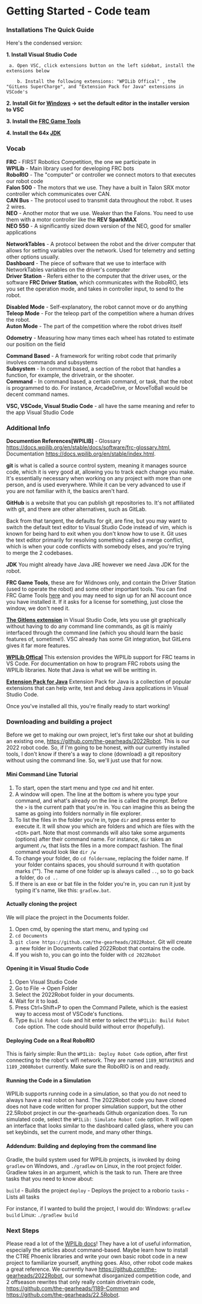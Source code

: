 # Getting Started - Code team
### Installations The Quick Guide
 
Here's the condensed version: 

**1. Install Visual Studio Code**

     a. Open VSC, click extensions button on the left sidebat, install the extensions below
     
        b. Install the following extensions: "WPILib Offical" , the "GitLens SuperCharge", and "Extension Pack for Java" extensions in VSCode's
	
**2. Install Git for [Windows](https://git-scm.com/download/win) -> set the default editor in the installer version to VSC**

**3. Install the [FRC Game Tools](https://www.ni.com/en-us/support/downloads/drivers/download.frc-game-tools.html)**

**4. Install the 64x [JDK](https://www.oracle.com/java/technologies/downloads/#jdk19-windows)**

### Vocab
**FRC** - FIRST Robotics Competition, the one we participate in  
**WPILib** - Main library used for developing FRC bots  
**RoboRIO** - The "computer" or controller we connect motors to that executes our robot code  
**Falon 500** - The motors that we use. They have a built in Talon SRX motor controller which communicates over CAN.   
**CAN Bus** - The protocol used to transmit data throughout the robot. It uses 2 wires.  
**NEO** - Another motor that we use. Weaker than the Falons. You need to use them with a motor controller like the **REV SparkMAX**  
**NEO 550** - A significantly sized down version of the NEO, good for smaller applications  

**NetworkTables** - A protocol between the robot and the driver computer that allows for setting variables over the network. Used for telemetry and setting other options usually.  
**Dashboard** - The piece of software that we use to interface with NetworkTables variables on the driver's computer  
**Driver Station** - Refers either to the computer that the driver uses, or the software **FRC Driver Station**, which communicates with the RoboRIO, lets you set the operation mode, and takes in controller input, to send to the robot.  

**Disabled Mode** - Self-explanatory, the robot cannot move or do anything  
**Teleop Mode** - For the teleop part of the competition where a human drives the robot.  
**Auton Mode** - The part of the competition where the robot drives itself  

**Odometry** - Measuring how many times each wheel has rotated to estimate our position on the field  

**Command Based** - A framework for writing robot code that primarily involves commands and subsystems  
**Subsystem** - In command based, a section of the robot that handles a function, for example, the drivetrain, or the shooter.   
**Command** - In command based, a certain command, or task, that the robot is programmed to do. For instance, ArcadeDrive, or MoveToBall would be decent command names.  

**VSC, VSCode, Visual Studio Code** - all have the same meaning and refer to the app Visual Studio Code

 ### Additional Info
 
 **Documention References[WPILIB]** - Glossary https://docs.wpilib.org/en/stable/docs/software/frc-glossary.html, Documentation https://docs.wpilib.org/en/stable/index.html. 
 
**git** is what is called a source control system, meaning it manages source code, which it is very good at, allowing you to track each change you make. It's essentially necessary when working on any project with more than one person, and is used everywhere. While it can be very advanced to use if you are not familiar with it, the basics aren't hard.

**GitHub** is a website that you can publish git repositories to. It's not affiliated with git, and there are other alternatives, such as GitLab. 

Back from that tangent, the defaults for git, are fine, but you may want to switch the default text editor to Visual Studio Code instead of vim, which is known for being hard to exit when you don't know how to use it. Git uses the text editor primarily for resolving something called a merge conflict, which is when your code conflicts with somebody elses, and you're trying to merge the 2 codebases. 

**JDK** You might already have Java JRE however we need Java JDK for the robot.

**FRC Game Tools**, these are for Widnows only, and contain the Driver Station (used to operate the robot) and some other important tools. You can find FRC Game Tools [here](https://www.ni.com/en-us/support/downloads/drivers/download.frc-game-tools.html) and you may need to sign up for an NI account once you have installed it. If it asks for a license for something, just close the window, we don't need it. 

**[The Gitlens extension](https://marketplace.visualstudio.com/items?itemName=eamodio.gitlens)** in Visual Studio Code, lets you use git graphically without having to do any command line commands, as git is mainly interfaced through the command line (which you should learn the basic features of, sometime!). VSC already has some Git integration, but GitLens gives it far more features. 

**[WPILib Offical](https://marketplace.visualstudio.com/items?itemName=wpilibsuite.vscode-wpilib)** This extension provides the WPILib support for FRC teams in VS Code. For documentation on how to program FRC robots using the WPILib libraries. Note that Java is what we will be writting in.

**[Extension Pack for Java](https://marketplace.visualstudio.com/items?itemName=vscjava.vscode-java-pack)** Extension Pack for Java is a collection of popular extensions that can help write, test and debug Java applications in Visual Studio Code.

Once you've installed all this, you're finally ready to start working!

### Downloading and building a project

Before we get to making our own project, let's first take our shot at building an existing one, https://github.com/the-gearheads/2022Robot. This is our 2022 robot code. So, if I'm going to be honest, with our currently installed tools, I don't know if there's a way to clone (download) a git repository without using the command line. So, we'll just use that for now. 

#### Mini Command Line Tutorial
1. To start, open the start menu and type `cmd` and hit enter.
2. A window will open. The line at the bottom is where you type your command, and what's already on the line is called the prompt. Before the `>` is the current path that you're in. You can imagine this as being the same as going into folders normally in file explorer. 
3. To list the files in the folder you're in, type `dir` and press enter to execute it. It will show you which are folders and which are files with the `<DIR>` part. Note that most commands will also take some arguments (options) after their command name. For instance, `dir` takes an argument `/w`, that lists the files in a more compact fashion. The final command would look like `dir /w`
4. To change your folder, do `cd foldername`, replacing the folder name. If your folder contains spaces, you should surround it with quotation marks (""). The name of one folder up is always called `..`, so to go back a folder, do `cd ..`
5. If there is an exe or bat file in the folder you're in, you can run it just by typing it's name, like this: `gradlew.bat`. 

#### Actually cloning the project
We will place the project in the Documents folder. 
1. Open cmd, by opening the start menu, and typing `cmd`
2. `cd Documents`
3. `git clone https://github.com/the-gearheads/2022Robot`. Git will create a new folder in Documents called 2022Robot that contains the code.
4. If you wish to, you can go into the folder with `cd 2022Robot`

#### Opening it in Visual Studio Code
1. Open Visual Studio Code
2. Go to File -> Open Folder
3. Select the 2022Robot folder in your documents. 
4. Wait for it to load. 
5. Press Ctrl+Shift+P to open the Command Pallete, which is the easiest way to access most of VSCode's functions. 
6. Type `Build Robot Code` and hit enter to select the `WPILib: Build Robot Code` option. The code should build without error (hopefully). 

#### Deploying Code on a Real RoboRIO
This is fairly simple: Run the `WPILib: Deploy Robot Code` option, after first connecting to the robot's wifi network. They are named `1189_NOTAVIRUS` and `1189_2008Robot` currently. Make sure the RoboRIO is on and ready. 

#### Running the Code in a Simulation
WPILib supports running code in a simulation, so that you do not need to always have a real robot on hand. The 2022Robot code you have cloned does not have code written for proper simulation support, but the other 22.5Robot project in our the-gearheads Github organization does. To run simulated code, select the `WPILib: Simulate Robot Code` option. It will open an interface that looks similar to the dashboard called glass, where you can set keybinds, set the current mode, and many other things. 

#### Addendum:  Building and deploying from the command line
Gradle, the build system used for WPILib projects, is invoked by doing `gradlew` on Windows, and `./gradlew` on Linux, in the root project folder. Gradlew takes in an argument, which is the task to run. There are three tasks that you need to know about:

`build` - Builds the project
`deploy` - Deploys the project to a roborio
`tasks` - Lists all tasks

For instance, if I wanted to build the project, I would do:
Windows: `gradlew build`
Linux: `./gradlew build`

### Next Steps
Please read a lot of the [WPILib docs](https://docs.wpilib.org/en/stable/index.html)! They have a lot of useful information, especially the articles about command-based. Maybe learn how to install the CTRE Phoenix libraries and write your own basic robot code in a new project to familiarize yourself, anything goes. Also, other robot code makes a great reference. We currently have https://github.com/the-gearheads/2022Robot, our somewhat disorganized competition code, and 2 offseason rewrites that only really contain drivetrain code, https://github.com/the-gearheads/1189-Common and https://github.com/the-gearheads/22.5Robot. 
